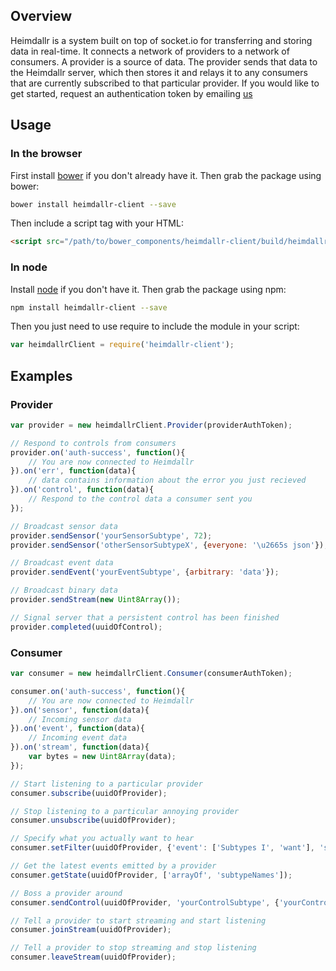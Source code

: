 ## Overview
Heimdallr is a system built on top of socket.io for transferring and storing data in real-time. It connects a network of providers to a network of consumers. A provider is a source of data. The provider sends that data to the Heimdallr server, which then stores it and relays it to any consumers that are currently subscribed to that particular provider. If you would like to get started, request an authentication token by emailing [us](mailto:heimdallr@elementrobot.com)

## Usage
### In the browser
First install [bower](http://bower.io/) if you don't already have it. Then grab the package using bower:

```bash
bower install heimdallr-client --save
```

Then include a script tag with your HTML:

```html
<script src="/path/to/bower_components/heimdallr-client/build/heimdallr-client.min.js"></script>
```

### In node
Install [node](http://nodejs.org/) if you don't have it. Then grab the package using npm:

```bash
npm install heimdallr-client --save
```

Then you just need to use require to include the module in your script:

```javascript
var heimdallrClient = require('heimdallr-client');
```

## Examples
### Provider

```javascript
var provider = new heimdallrClient.Provider(providerAuthToken);

// Respond to controls from consumers
provider.on('auth-success', function(){
    // You are now connected to Heimdallr
}).on('err', function(data){
    // data contains information about the error you just recieved
}).on('control', function(data){
    // Respond to the control data a consumer sent you
});

// Broadcast sensor data
provider.sendSensor('yourSensorSubtype', 72);
provider.sendSensor('otherSensorSubtypeX', {everyone: '\u2665s json'});

// Broadcast event data 
provider.sendEvent('yourEventSubtype', {arbitrary: 'data'});

// Broadcast binary data
provider.sendStream(new Uint8Array());

// Signal server that a persistent control has been finished
provider.completed(uuidOfControl);
```

### Consumer

```javascript
var consumer = new heimdallrClient.Consumer(consumerAuthToken);

consumer.on('auth-success', function(){
    // You are now connected to Heimdallr
}).on('sensor', function(data){
    // Incoming sensor data
}).on('event', function(data){
    // Incoming event data
}).on('stream', function(data){
    var bytes = new Uint8Array(data);
});

// Start listening to a particular provider
consumer.subscribe(uuidOfProvider);

// Stop listening to a particular annoying provider
consumer.unsubscribe(uuidOfProvider);

// Specify what you actually want to hear
consumer.setFilter(uuidOfProvider, {'event': ['Subtypes I', 'want'], 'sensor': ['to', 'receive']});

// Get the latest events emitted by a provider
consumer.getState(uuidOfProvider, ['arrayOf', 'subtypeNames']);

// Boss a provider around
consumer.sendControl(uuidOfProvider, 'yourControlSubtype', {'yourControl': 'data'});

// Tell a provider to start streaming and start listening
consumer.joinStream(uuidOfProvider);

// Tell a provider to stop streaming and stop listening
consumer.leaveStream(uuidOfProvider);
```






